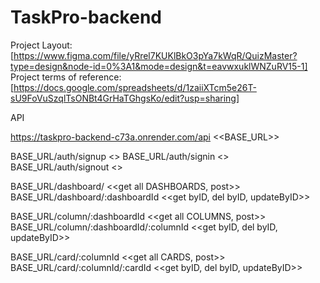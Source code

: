 # TaskPro-backend

Project Layout: [https://www.figma.com/file/yRrel7KUKlBkO3pYa7kWqR/QuizMaster?type=design&node-id=0%3A1&mode=design&t=eavwxuklWNZuRV15-1]
Project terms of reference: [https://docs.google.com/spreadsheets/d/1zaiiXTcm5e26T-sU9FoVuSzqlTsONBt4GrHaTGhgsKo/edit?usp=sharing]

API

https://taskpro-backend-c73a.onrender.com/api <<BASE_URL>>

BASE_URL/auth/signup <<registration>>
BASE_URL/auth/signin <<login>>
BASE_URL/auth/signout <<logout>>

BASE_URL/dashboard/ <<get all DASHBOARDS, post>>
BASE_URL/dashboard/:dashboardId <<get byID, del byID, updateByID>>

BASE_URL/column/:dashboardId <<get all COLUMNS, post>>
BASE_URL/column/:dashboardId/:columnId <<get byID, del byID, updateByID>>

BASE_URL/card/:columnId <<get all CARDS, post>>
BASE_URL/card/:columnId/:cardId <<get byID, del byID, updateByID>>
